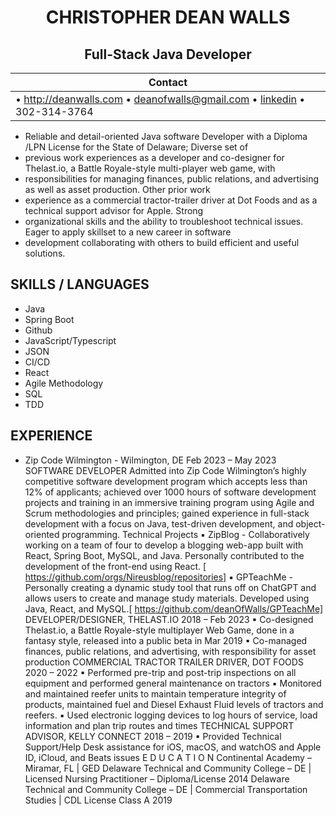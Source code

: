 <h1 style ="text-align: center;">
CHRISTOPHER DEAN WALLS
</h1>

<h2 style ="text-align: center;">
Full-Stack Java Developer
</h2>

| Contact |
| --------|
| • http://deanwalls.com • deanofwalls@gmail.com  • [linkedin](https://www.linkedin.com/in/deanofwalls/) • 302-314-3764 |





* Reliable and detail-oriented Java software Developer with a Diploma /LPN License for the State of Delaware; Diverse set of 
* previous work experiences as a developer and co-designer for Thelast.io, a Battle   Royale-style multi-player web game, with 
* responsibilities for managing finances, public relations, and advertising as well as asset production. Other prior work 
* experience as a commercial tractor-trailer driver at Dot Foods and as a technical support advisor for Apple. Strong 
* organizational skills and the ability to troubleshoot technical issues. Eager to apply skillset to a new career in software 
* development collaborating with others to build efficient and useful solutions.

## SKILLS / LANGUAGES
* Java 
* Spring Boot 
* Github
* JavaScript/Typescript 
* JSON 
* CI/CD
* React 
* Agile Methodology 
* SQL
* TDD

## EXPERIENCE
* Zip Code Wilmington - Wilmington, DE Feb 2023 – May 2023
SOFTWARE DEVELOPER
Admitted into Zip Code Wilmington’s highly competitive software development program which accepts less than 12% of 
applicants; achieved over 1000 hours of software development projects and training in an immersive training program using 
Agile and Scrum methodologies and principles; gained experience in full-stack development with a focus on Java, test-driven 
development, and object-oriented programming. 
Technical Projects 
▪ ZipBlog - Collaboratively working on a team of four to develop a blogging web-app built with React, Spring Boot, 
MySQL, and Java. Personally contributed to the development of the front-end using React.
[ https://github.com/orgs/Nireusblog/repositories]
▪ GPTeachMe - Personally creating a dynamic study tool that runs off on ChatGPT and allows users to create and 
manage study materials. Developed using Java, React, and MySQL.[ https://github.com/deanOfWalls/GPTeachMe]
DEVELOPER/DESIGNER, THELAST.IO 2018 – Feb 2023
▪ Co-designed Thelast.io, a Battle Royale-style multiplayer Web Game, done in a fantasy style, released into a public beta 
in Mar 2019
▪ Co-managed finances, public relations, and advertising, with responsibility for asset production
COMMERCIAL TRACTOR TRAILER DRIVER, DOT FOODS 2020 – 2022
▪ Performed pre-trip and post-trip inspections on all equipment and performed general maintenance on tractors
▪ Monitored and maintained reefer units to maintain temperature integrity of products, maintained fuel and Diesel 
Exhaust Fluid levels of tractors and reefers.
▪ Used electronic logging devices to log hours of service, load information and plan trip routes and times
TECHNICAL SUPPORT ADVISOR, KELLY CONNECT 2018 – 2019
▪ Provided Technical Support/Help Desk assistance for iOS, macOS, and watchOS and Apple ID, iCloud, and Beats issues
E D U C A T I O N
Continental Academy – Miramar, FL | GED
Delaware Technical and Community College – DE | Licensed Nursing Practitioner – Diploma/License 2014
Delaware Technical and Community College – DE | Commercial Transportation Studies | CDL License Class A 2019
